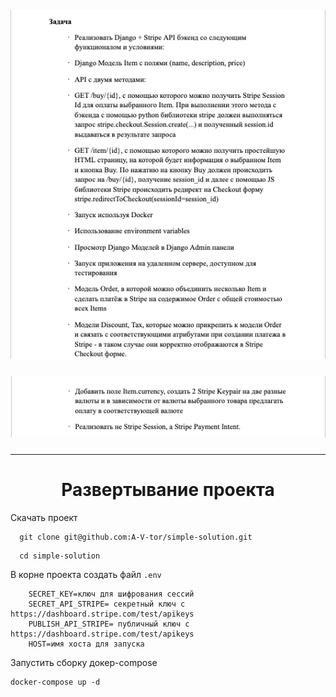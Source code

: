 <h5 align="center"><img src="https://github.com/A-V-tor/simple-solution/blob/main/img-1.png"></h5>
<h5 align="center"><img src="https://github.com/A-V-tor/simple-solution/blob/main/img-2.png"></h5>
<hr>
<h1 align="center">Развертывание проекта</h1>
Скачать проект

```
  git clone git@github.com:A-V-tor/simple-solution.git
```

```
  cd simple-solution
```

В корне проекта создать файл `.env`

```
    SECRET_KEY=ключ для шифрования сессий
    SECRET_API_STRIPE= секретный ключ с https://dashboard.stripe.com/test/apikeys
    PUBLISH_API_STRIPE= публичный ключ с https://dashboard.stripe.com/test/apikeys
    HOST=имя хоста для запуска

```

Запустить сборку докер-compose
```
docker-compose up -d
```